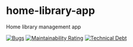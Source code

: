 # home-library-app
Home library management app

[![Bugs](https://sonarcloud.io/api/project_badges/measure?project=cbmlody_home-library-app&metric=bugs)](https://sonarcloud.io/dashboard?id=cbmlody_home-library-app)
[![Maintainability Rating](https://sonarcloud.io/api/project_badges/measure?project=cbmlody_home-library-app&metric=sqale_rating)](https://sonarcloud.io/dashboard?id=cbmlody_home-library-app)
[![Technical Debt](https://sonarcloud.io/api/project_badges/measure?project=cbmlody_home-library-app&metric=sqale_index)](https://sonarcloud.io/dashboard?id=cbmlody_home-library-app)
